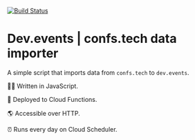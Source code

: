 [![Build Status](https://travis-ci.org/unicorncoding/devevents-confstech.svg?branch=master)](https://travis-ci.org/unicorncoding/devevents-confstech)
# Dev.events | confs.tech data importer

A simple script that imports data from `confs.tech` to `dev.events`.


👩‍💻 Written in JavaScript. 

🚀 Deployed to Cloud Functions.

🌎 Accessible over HTTP.

⏰ Runs every day on Cloud Scheduler.
